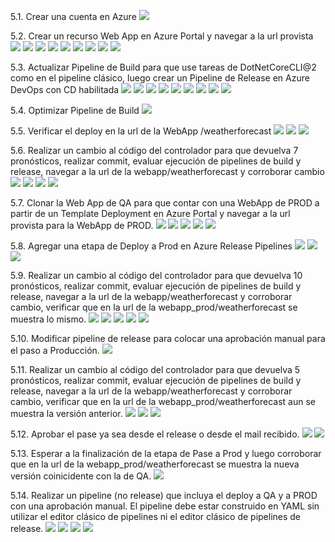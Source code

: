 5.1. Crear una cuenta en Azure
![](imagenes/1.png)

5.2. Crear un recurso Web App en Azure Portal y navegar a la url provista
![](imagenes/2.png)
![](imagenes/3.png)
![](imagenes/4.png)
![](imagenes/5.png)
![](imagenes/6.png)
![](imagenes/7.png)
![](imagenes/8.png)
![](imagenes/9.png)
![](imagenes/10.png)

5.3. Actualizar Pipeline de Build para que use tareas de DotNetCoreCLI@2 como en el pipeline clásico, luego crear un Pipeline de Release en Azure DevOps con CD habilitada
![](imagenes/11.png)
![](imagenes/12.png)
![](imagenes/13.png)
![](imagenes/14.png)
![](imagenes/15.png)
![](imagenes/16.png)
![](imagenes/17.png)
![](imagenes/18.png)
![](imagenes/19.png)

5.4. Optimizar Pipeline de Build
![](imagenes/11.png)

5.5. Verificar el deploy en la url de la WebApp /weatherforecast
![](imagenes/20.png)
![](imagenes/21.png)
![](imagenes/22.png)

5.6. Realizar un cambio al código del controlador para que devuelva 7 pronósticos, realizar commit, evaluar ejecución de pipelines de build y release, navegar a la url de la webapp/weatherforecast y corroborar cambio
![](imagenes/23.png)
![](imagenes/24.png)
![](imagenes/25.png)
![](imagenes/26.png)

5.7. Clonar la Web App de QA para que contar con una WebApp de PROD a partir de un Template Deployment en Azure Portal y navegar a la url provista para la WebApp de PROD.
![](imagenes/27.png)
![](imagenes/28.png)
![](imagenes/29.png)
![](imagenes/30.png)
![](imagenes/31.png)

5.8. Agregar una etapa de Deploy a Prod en Azure Release Pipelines 
![](imagenes/32.png)
![](imagenes/33.png)
![](imagenes/34.png)

5.9.  Realizar un cambio al código del controlador para que devuelva 10 pronósticos, realizar commit, evaluar ejecución de pipelines de build y release, navegar a la url de la webapp/weatherforecast y corroborar cambio, verificar que en la url de la webapp_prod/weatherforecast se muestra lo mismo.
![](imagenes/35.png)
![](imagenes/36.png)
![](imagenes/37.png)
![](imagenes/38.png)
![](imagenes/39.png)

5.10. Modificar pipeline de release para colocar una aprobación manual para el paso a Producción.
![](imagenes/40.png)

5.11. Realizar un cambio al código del controlador para que devuelva 5 pronósticos, realizar commit, evaluar ejecución de pipelines de build y release, navegar a la url de la webapp/weatherforecast y corroborar cambio, verificar que en la url de la webapp_prod/weatherforecast aun se muestra la versión anterior.
![](imagenes/41.png)
![](imagenes/42.png)
![](imagenes/43.png)

5.12. Aprobar el pase ya sea desde el release o desde el mail recibido. 
![](imagenes/44.png)
![](imagenes/45.png)

5.13. Esperar a la finalización de la etapa de Pase a Prod y luego corroborar que en la url de la webapp_prod/weatherforecast se muestra la nueva versión coinicidente con la de QA.
![](imagenes/46.png)

5.14. Realizar un pipeline (no release) que incluya el deploy a QA y a PROD con una aprobación manual. El pipeline debe estar construido en YAML sin utilizar el editor clásico de pipelines ni el editor clásico de pipelines de release.
![](imagenes/47.png)
![](imagenes/48.png)
![](imagenes/49.png)
![](imagenes/50.png)